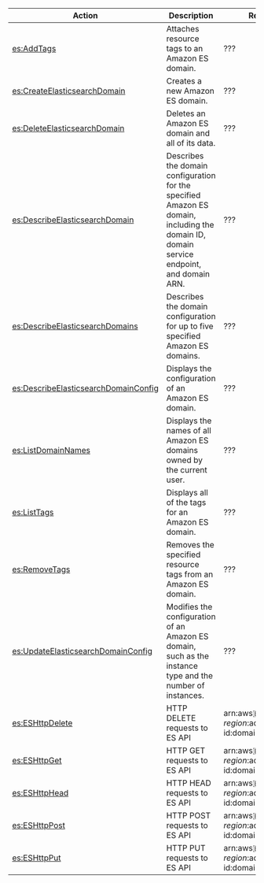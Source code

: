 | Action | Description | Resource | Condition |
| --- | --- | --- | --- |
| [es:AddTags](http://docs.aws.amazon.com/elasticsearch-service/latest/developerguide/es-configuration-api.html#es-configuration-api-actions-addtags) | Attaches resource tags to an Amazon ES domain.  | ??? | - |
| [es:CreateElasticsearchDomain](http://docs.aws.amazon.com/elasticsearch-service/latest/developerguide/es-configuration-api.html#es-configuration-api-actions-createelasticsearchdomain) | Creates a new Amazon ES domain.| ??? | - |
| [es:DeleteElasticsearchDomain](http://docs.aws.amazon.com/elasticsearch-service/latest/developerguide/es-configuration-api.html#es-configuration-api-actions-deleteelasticsearchdomain) | Deletes an Amazon ES domain and all of its data. | ??? | - |
| [es:DescribeElasticsearchDomain](http://docs.aws.amazon.com/elasticsearch-service/latest/developerguide/es-configuration-api.html#es-configuration-api-actions-describeelasticsearchdomain) | Describes the domain configuration for the specified Amazon ES domain, including the domain ID, domain service endpoint, and domain ARN. | ??? | - |
| [es:DescribeElasticsearchDomains](http://docs.aws.amazon.com/elasticsearch-service/latest/developerguide/es-configuration-api.html#es-configuration-api-actions-describeesdomains) | Describes the domain configuration for up to five specified Amazon ES domains. | ??? | - |
| [es:DescribeElasticsearchDomainConfig](http://docs.aws.amazon.com/elasticsearch-service/latest/developerguide/es-configuration-api.html#es-configuration-api-actions-describeelasticsearchdomainconfig) | Displays the configuration of an Amazon ES domain. | ??? | - |
| [es:ListDomainNames](http://docs.aws.amazon.com/elasticsearch-service/latest/developerguide/es-configuration-api.html#es-configuration-api-actions-listtags) | Displays the names of all Amazon ES domains owned by the current user. | ??? | - |
| [es:ListTags](http://docs.aws.amazon.com/elasticsearch-service/latest/developerguide/es-configuration-api.html#es-configuration-api-actions-listtags) | Displays all of the tags for an Amazon ES domain. | ??? | - |
| [es:RemoveTags](http://docs.aws.amazon.com/elasticsearch-service/latest/developerguide/es-configuration-api.html#es-configuration-api-actions-removetags) | Removes the specified resource tags from an Amazon ES domain. | ??? | - |
| [es:UpdateElasticsearchDomainConfig](http://docs.aws.amazon.com/elasticsearch-service/latest/developerguide/es-configuration-api.html#es-configuration-api-actions-updateelasticsearchdomainconfig) | Modifies the configuration of an Amazon ES domain, such as the instance type and the number of instances. | ??? | - |
| [es:ESHttpDelete](#) | HTTP DELETE requests to ES API | arn:aws:es:$region:$account-id:domain/$domain/$path | - |
| [es:ESHttpGet](#) | HTTP GET requests to ES API | arn:aws:es:$region:$account-id:domain/$domain/$path | - |
| [es:ESHttpHead](#) | HTTP HEAD requests to ES API | arn:aws:es:$region:$account-id:domain/$domain/$path | - |
| [es:ESHttpPost](#) | HTTP POST requests to ES API | arn:aws:es:$region:$account-id:domain/$domain/$path | - |
| [es:ESHttpPut](#) | HTTP PUT requests to ES API | arn:aws:es:$region:$account-id:domain/$domain/$path | - |
